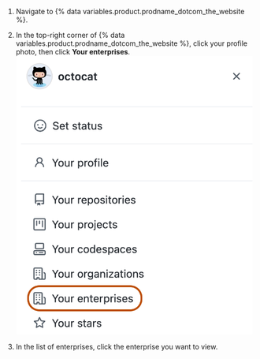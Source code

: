 1. Navigate to {% data variables.product.prodname_dotcom_the_website %}.

1. In the top-right corner of {% data variables.product.prodname_dotcom_the_website %}, click your profile photo, then click **Your enterprises**.
  !["Your enterprises" in drop-down menu for profile photo on {% data variables.product.product_name %}](/assets/images/help/enterprises/your-enterprises.png)

1. In the list of enterprises, click the enterprise you want to view.
